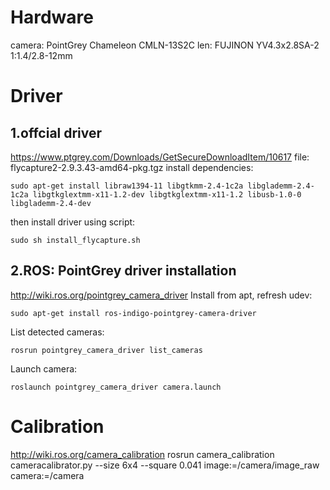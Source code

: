 # Hardware
camera: PointGrey Chameleon CMLN-13S2C
len: FUJINON YV4.3x2.8SA-2 1:1.4/2.8-12mm
# Driver
## 1.offcial driver
https://www.ptgrey.com/Downloads/GetSecureDownloadItem/10617
file: flycapture2-2.9.3.43-amd64-pkg.tgz
install dependencies:
```
sudo apt-get install libraw1394-11 libgtkmm-2.4-1c2a libglademm-2.4-1c2a libgtkglextmm-x11-1.2-dev libgtkglextmm-x11-1.2 libusb-1.0-0 libglademm-2.4-dev
```
then install driver using script:
```
sudo sh install_flycapture.sh
```
## 2.ROS: PointGrey driver installation
http://wiki.ros.org/pointgrey_camera_driver
Install from apt, refresh udev:
```
sudo apt-get install ros-indigo-pointgrey-camera-driver
```
List detected cameras:
```
rosrun pointgrey_camera_driver list_cameras
```
Launch camera:
```
roslaunch pointgrey_camera_driver camera.launch
```

# Calibration
http://wiki.ros.org/camera_calibration
rosrun camera_calibration cameracalibrator.py --size 6x4 --square 0.041 image:=/camera/image_raw camera:=/camera

# 
